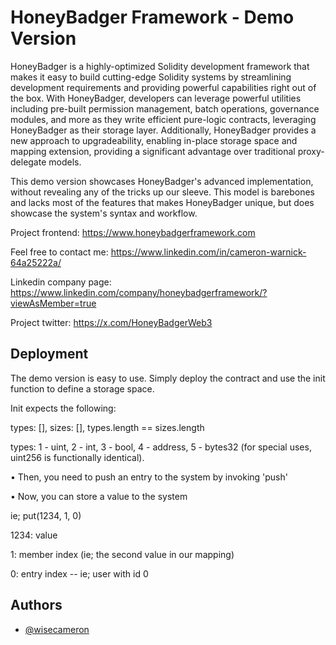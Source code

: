 # HoneyBadger Framework - Demo Version

HoneyBadger is a highly-optimized Solidity development framework that makes it easy to build cutting-edge Solidity systems by streamlining development requirements and providing powerful capabilities right out of the box.  With HoneyBadger, developers can leverage powerful utilities including pre-built permission management, batch operations, governance modules, and more as they write efficient pure-logic contracts, leveraging HoneyBadger as their storage layer.  Additionally, HoneyBadger provides a new approach to upgradeability, enabling in-place storage space and mapping extension, providing a significant advantage over traditional proxy-delegate models.

This demo version showcases HoneyBadger's advanced implementation, without revealing any of the tricks up our sleeve.  This model is barebones and lacks most of the features that makes HoneyBadger unique, but does showcase the system's syntax and workflow.


Project frontend: https://www.honeybadgerframework.com


Feel free to contact me: https://www.linkedin.com/in/cameron-warnick-64a25222a/

Linkedin company page: https://www.linkedin.com/company/honeybadgerframework/?viewAsMember=true

Project twitter: https://x.com/HoneyBadgerWeb3
## Deployment

The demo version is easy to use. Simply deploy the contract and use the init function to define a storage space.

Init expects the following:

types: <uint256>[],
sizes: <uint256>[],
types.length == sizes.length

types: 1 - uint, 2 - int, 3 - bool, 4 - address, 5 - bytes32 (for special uses, uint256 is functionally identical).

• Then, you need to push an entry to the system by invoking 'push'

• Now, you can store a value to the system

ie; put(1234, 1, 0) 

1234: value

1: member index (ie; the second value in our mapping)

0: entry index -- ie; user with id 0



## Authors

- [@wisecameron](https://www.github.com/wisecameron)
